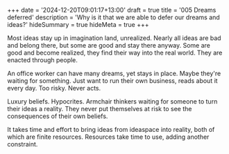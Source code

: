 +++
date = '2024-12-20T09:01:17+13:00'
draft = true
title = '005 Dreams deferred'
description = 'Why is it that we are able to defer our dreams and ideas?'
hideSummary = true
hideMeta = true
+++

Most ideas stay up in imagination land, unrealized. Nearly all ideas are bad and belong there, but some are good and stay there anyway. Some are good and become realized, they find their way into the real world. They are enacted through people.

An office worker can have many dreams, yet stays in place. Maybe they're waiting for something. Just want to run their own business, reads about it every day. Too risky. Never acts.

Luxury beliefs. Hypocrites. Armchair thinkers waiting for someone to turn their ideas a reality. They never put themselves at risk to see the consequences of their own beliefs.

It takes time and effort to bring ideas from ideaspace into reality, both of which are finite resources. Resources take time to use, adding another constraint.